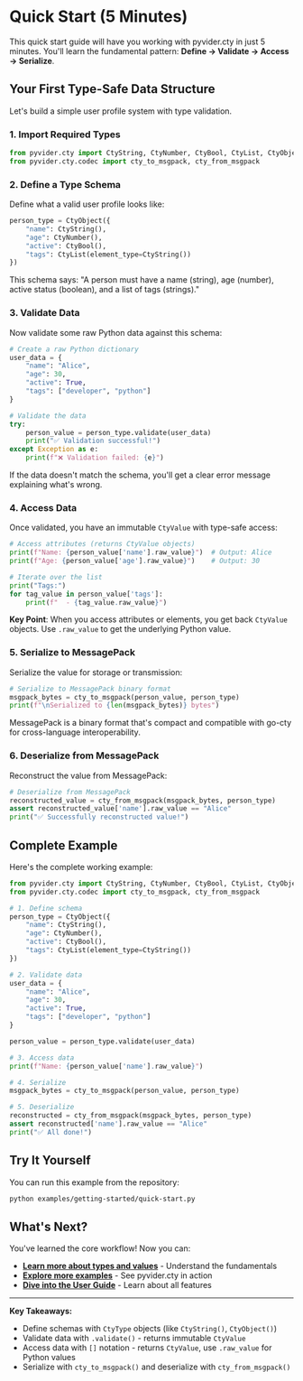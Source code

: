 # Quick Start (5 Minutes)

This quick start guide will have you working with pyvider.cty in just 5 minutes. You'll learn the fundamental pattern: **Define → Validate → Access → Serialize**.

## Your First Type-Safe Data Structure

Let's build a simple user profile system with type validation.

### 1. Import Required Types

```python
from pyvider.cty import CtyString, CtyNumber, CtyBool, CtyList, CtyObject
from pyvider.cty.codec import cty_to_msgpack, cty_from_msgpack
```

### 2. Define a Type Schema

Define what a valid user profile looks like:

```python
person_type = CtyObject({
    "name": CtyString(),
    "age": CtyNumber(),
    "active": CtyBool(),
    "tags": CtyList(element_type=CtyString())
})
```

This schema says: "A person must have a name (string), age (number), active status (boolean), and a list of tags (strings)."

### 3. Validate Data

Now validate some raw Python data against this schema:

```python
# Create a raw Python dictionary
user_data = {
    "name": "Alice",
    "age": 30,
    "active": True,
    "tags": ["developer", "python"]
}

# Validate the data
try:
    person_value = person_type.validate(user_data)
    print("✅ Validation successful!")
except Exception as e:
    print(f"❌ Validation failed: {e}")
```

If the data doesn't match the schema, you'll get a clear error message explaining what's wrong.

### 4. Access Data

Once validated, you have an immutable `CtyValue` with type-safe access:

```python
# Access attributes (returns CtyValue objects)
print(f"Name: {person_value['name'].raw_value}")  # Output: Alice
print(f"Age: {person_value['age'].raw_value}")    # Output: 30

# Iterate over the list
print("Tags:")
for tag_value in person_value['tags']:
    print(f"  - {tag_value.raw_value}")
```

**Key Point**: When you access attributes or elements, you get back `CtyValue` objects. Use `.raw_value` to get the underlying Python value.

### 5. Serialize to MessagePack

Serialize the value for storage or transmission:

```python
# Serialize to MessagePack binary format
msgpack_bytes = cty_to_msgpack(person_value, person_type)
print(f"\nSerialized to {len(msgpack_bytes)} bytes")
```

MessagePack is a binary format that's compact and compatible with go-cty for cross-language interoperability.

### 6. Deserialize from MessagePack

Reconstruct the value from MessagePack:

```python
# Deserialize from MessagePack
reconstructed_value = cty_from_msgpack(msgpack_bytes, person_type)
assert reconstructed_value['name'].raw_value == "Alice"
print("✅ Successfully reconstructed value!")
```

## Complete Example

Here's the complete working example:

```python
from pyvider.cty import CtyString, CtyNumber, CtyBool, CtyList, CtyObject
from pyvider.cty.codec import cty_to_msgpack, cty_from_msgpack

# 1. Define schema
person_type = CtyObject({
    "name": CtyString(),
    "age": CtyNumber(),
    "active": CtyBool(),
    "tags": CtyList(element_type=CtyString())
})

# 2. Validate data
user_data = {
    "name": "Alice",
    "age": 30,
    "active": True,
    "tags": ["developer", "python"]
}

person_value = person_type.validate(user_data)

# 3. Access data
print(f"Name: {person_value['name'].raw_value}")

# 4. Serialize
msgpack_bytes = cty_to_msgpack(person_value, person_type)

# 5. Deserialize
reconstructed = cty_from_msgpack(msgpack_bytes, person_type)
assert reconstructed['name'].raw_value == "Alice"
print("✅ All done!")
```

## Try It Yourself

You can run this example from the repository:

```bash
python examples/getting-started/quick-start.py
```

## What's Next?

You've learned the core workflow! Now you can:

- **[Learn more about types and values](first-type-system.md)** - Understand the fundamentals
- **[Explore more examples](examples.md)** - See pyvider.cty in action
- **[Dive into the User Guide](../user-guide/index.md)** - Learn about all features

---

**Key Takeaways:**

- Define schemas with `CtyType` objects (like `CtyString()`, `CtyObject()`)
- Validate data with `.validate()` - returns immutable `CtyValue`
- Access data with `[]` notation - returns `CtyValue`, use `.raw_value` for Python values
- Serialize with `cty_to_msgpack()` and deserialize with `cty_from_msgpack()`
